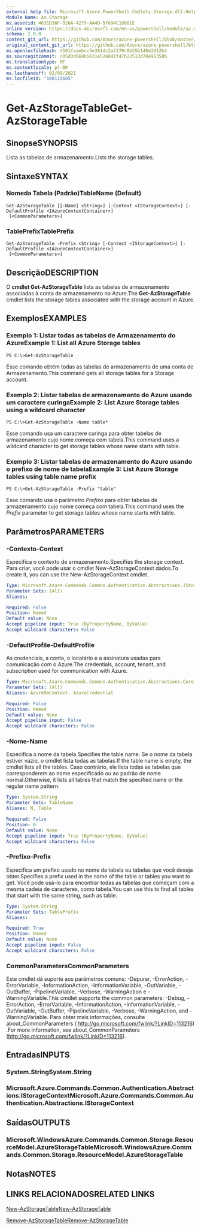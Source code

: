 ```yaml
---
external help file: Microsoft.Azure.PowerShell.Cmdlets.Storage.dll-Help.xml
Module Name: Az.Storage
ms.assetid: 4631D36F-926A-4279-AA4D-5F694C18081E
online version: https://docs.microsoft.com/en-us/powershell/module/az.storage/get-azstoragetable
schema: 2.0.0
content_git_url: https://github.com/Azure/azure-powershell/blob/master/src/Storage/Storage.Management/help/Get-AzStorageTable.md
original_content_git_url: https://github.com/Azure/azure-powershell/blob/master/src/Storage/Storage.Management/help/Get-AzStorageTable.md
ms.openlocfilehash: d501faaebcc5e381dc2a7270c8b55b148e2812b4
ms.sourcegitcommit: c05d3d669b5631e526841f47b22513d78495350b
ms.translationtype: MT
ms.contentlocale: pt-BR
ms.lasthandoff: 02/09/2021
ms.locfileid: "100115665"
---
```

# <span data-ttu-id="99ae8-101">Get-AzStorageTable</span><span class="sxs-lookup"><span data-stu-id="99ae8-101">Get-AzStorageTable</span></span>

## <span data-ttu-id="99ae8-102">Sinopse</span><span class="sxs-lookup"><span data-stu-id="99ae8-102">SYNOPSIS</span></span>
<span data-ttu-id="99ae8-103">Lista as tabelas de armazenamento.</span><span class="sxs-lookup"><span data-stu-id="99ae8-103">Lists the storage tables.</span></span>

## <span data-ttu-id="99ae8-104">Sintaxe</span><span class="sxs-lookup"><span data-stu-id="99ae8-104">SYNTAX</span></span>

### <span data-ttu-id="99ae8-105">Nomeda Tabela (Padrão)</span><span class="sxs-lookup"><span data-stu-id="99ae8-105">TableName (Default)</span></span>
```
Get-AzStorageTable [[-Name] <String>] [-Context <IStorageContext>] [-DefaultProfile <IAzureContextContainer>]
 [<CommonParameters>]
```

### <span data-ttu-id="99ae8-106">TablePrefix</span><span class="sxs-lookup"><span data-stu-id="99ae8-106">TablePrefix</span></span>
```
Get-AzStorageTable -Prefix <String> [-Context <IStorageContext>] [-DefaultProfile <IAzureContextContainer>]
 [<CommonParameters>]
```

## <span data-ttu-id="99ae8-107">Descrição</span><span class="sxs-lookup"><span data-stu-id="99ae8-107">DESCRIPTION</span></span>
<span data-ttu-id="99ae8-108">O **cmdlet Get-AzStorageTable** lista as tabelas de armazenamento associadas à conta de armazenamento no Azure.</span><span class="sxs-lookup"><span data-stu-id="99ae8-108">The **Get-AzStorageTable** cmdlet lists the storage tables associated with the storage account in Azure.</span></span>

## <span data-ttu-id="99ae8-109">Exemplos</span><span class="sxs-lookup"><span data-stu-id="99ae8-109">EXAMPLES</span></span>

### <span data-ttu-id="99ae8-110">Exemplo 1: Listar todas as tabelas de Armazenamento do Azure</span><span class="sxs-lookup"><span data-stu-id="99ae8-110">Example 1: List all Azure Storage tables</span></span>
```
PS C:\>Get-AzStorageTable
```

<span data-ttu-id="99ae8-111">Esse comando obtém todas as tabelas de armazenamento de uma conta de Armazenamento.</span><span class="sxs-lookup"><span data-stu-id="99ae8-111">This command gets all storage tables for a Storage account.</span></span>

### <span data-ttu-id="99ae8-112">Exemplo 2: Listar tabelas de armazenamento do Azure usando um caractere curinga</span><span class="sxs-lookup"><span data-stu-id="99ae8-112">Example 2: List Azure Storage tables using a wildcard character</span></span>
```
PS C:\>Get-AzStorageTable -Name table*
```

<span data-ttu-id="99ae8-113">Esse comando usa um caractere curinga para obter tabelas de armazenamento cujo nome começa com tabela.</span><span class="sxs-lookup"><span data-stu-id="99ae8-113">This command uses a wildcard character to get storage tables whose name starts with table.</span></span>

### <span data-ttu-id="99ae8-114">Exemplo 3: Listar tabelas de armazenamento do Azure usando o prefixo de nome de tabela</span><span class="sxs-lookup"><span data-stu-id="99ae8-114">Example 3: List Azure Storage tables using table name prefix</span></span>
```
PS C:\>Get-AzStorageTable -Prefix "table"
```

<span data-ttu-id="99ae8-115">Esse comando usa o parâmetro *Prefixo* para obter tabelas de armazenamento cujo nome começa com tabela.</span><span class="sxs-lookup"><span data-stu-id="99ae8-115">This command uses the *Prefix* parameter to get storage tables whose name starts with table.</span></span>

## <span data-ttu-id="99ae8-116">Parâmetros</span><span class="sxs-lookup"><span data-stu-id="99ae8-116">PARAMETERS</span></span>

### <span data-ttu-id="99ae8-117">-Contexto</span><span class="sxs-lookup"><span data-stu-id="99ae8-117">-Context</span></span>
<span data-ttu-id="99ae8-118">Especifica o contexto de armazenamento.</span><span class="sxs-lookup"><span data-stu-id="99ae8-118">Specifies the storage context.</span></span>
<span data-ttu-id="99ae8-119">Para criar, você pode usar o cmdlet New-AzStorageContext dados.</span><span class="sxs-lookup"><span data-stu-id="99ae8-119">To create it, you can use the New-AzStorageContext cmdlet.</span></span>

```yaml
Type: Microsoft.Azure.Commands.Common.Authentication.Abstractions.IStorageContext
Parameter Sets: (All)
Aliases:

Required: False
Position: Named
Default value: None
Accept pipeline input: True (ByPropertyName, ByValue)
Accept wildcard characters: False
```

### <span data-ttu-id="99ae8-120">-DefaultProfile</span><span class="sxs-lookup"><span data-stu-id="99ae8-120">-DefaultProfile</span></span>
<span data-ttu-id="99ae8-121">As credenciais, a conta, o locatário e a assinatura usadas para comunicação com o Azure.</span><span class="sxs-lookup"><span data-stu-id="99ae8-121">The credentials, account, tenant, and subscription used for communication with Azure.</span></span>

```yaml
Type: Microsoft.Azure.Commands.Common.Authentication.Abstractions.Core.IAzureContextContainer
Parameter Sets: (All)
Aliases: AzureRmContext, AzureCredential

Required: False
Position: Named
Default value: None
Accept pipeline input: False
Accept wildcard characters: False
```

### <span data-ttu-id="99ae8-122">-Nome</span><span class="sxs-lookup"><span data-stu-id="99ae8-122">-Name</span></span>
<span data-ttu-id="99ae8-123">Especifica o nome da tabela.</span><span class="sxs-lookup"><span data-stu-id="99ae8-123">Specifies the table name.</span></span>
<span data-ttu-id="99ae8-124">Se o nome da tabela estiver vazio, o cmdlet lista todas as tabelas.</span><span class="sxs-lookup"><span data-stu-id="99ae8-124">If the table name is empty, the cmdlet lists all the tables.</span></span>
<span data-ttu-id="99ae8-125">Caso contrário, ele lista todas as tabelas que corresponderem ao nome especificado ou ao padrão de nome normal.</span><span class="sxs-lookup"><span data-stu-id="99ae8-125">Otherwise, it lists all tables that match the specified name or the regular name pattern.</span></span>

```yaml
Type: System.String
Parameter Sets: TableName
Aliases: N, Table

Required: False
Position: 0
Default value: None
Accept pipeline input: True (ByPropertyName, ByValue)
Accept wildcard characters: False
```

### <span data-ttu-id="99ae8-126">-Prefixo</span><span class="sxs-lookup"><span data-stu-id="99ae8-126">-Prefix</span></span>
<span data-ttu-id="99ae8-127">Especifica um prefixo usado no nome da tabela ou tabelas que você deseja obter.</span><span class="sxs-lookup"><span data-stu-id="99ae8-127">Specifies a prefix used in the name of the table or tables you want to get.</span></span>
<span data-ttu-id="99ae8-128">Você pode usá-lo para encontrar todas as tabelas que começam com a mesma cadeia de caracteres, como tabela.</span><span class="sxs-lookup"><span data-stu-id="99ae8-128">You can use this to find all tables that start with the same string, such as table.</span></span>

```yaml
Type: System.String
Parameter Sets: TablePrefix
Aliases:

Required: True
Position: Named
Default value: None
Accept pipeline input: False
Accept wildcard characters: False
```

### <span data-ttu-id="99ae8-129">CommonParameters</span><span class="sxs-lookup"><span data-stu-id="99ae8-129">CommonParameters</span></span>
<span data-ttu-id="99ae8-130">Este cmdlet dá suporte aos parâmetros comuns: -Depurar, -ErrorAction, -ErrorVariable, -InformationAction, -InformationVariable, -OutVariable, -OutBuffer, -PipelineVariable, -Verbose, -WarningAction e -WarningVariable.</span><span class="sxs-lookup"><span data-stu-id="99ae8-130">This cmdlet supports the common parameters: -Debug, -ErrorAction, -ErrorVariable, -InformationAction, -InformationVariable, -OutVariable, -OutBuffer, -PipelineVariable, -Verbose, -WarningAction, and -WarningVariable.</span></span> <span data-ttu-id="99ae8-131">Para obter mais informações, consulte about_CommonParameters ( http://go.microsoft.com/fwlink/?LinkID=113216) .</span><span class="sxs-lookup"><span data-stu-id="99ae8-131">For more information, see about_CommonParameters (http://go.microsoft.com/fwlink/?LinkID=113216).</span></span>

## <span data-ttu-id="99ae8-132">Entradas</span><span class="sxs-lookup"><span data-stu-id="99ae8-132">INPUTS</span></span>

### <span data-ttu-id="99ae8-133">System.String</span><span class="sxs-lookup"><span data-stu-id="99ae8-133">System.String</span></span>

### <span data-ttu-id="99ae8-134">Microsoft.Azure.Commands.Common.Authentication.Abstractions.IStorageContext</span><span class="sxs-lookup"><span data-stu-id="99ae8-134">Microsoft.Azure.Commands.Common.Authentication.Abstractions.IStorageContext</span></span>

## <span data-ttu-id="99ae8-135">Saídas</span><span class="sxs-lookup"><span data-stu-id="99ae8-135">OUTPUTS</span></span>

### <span data-ttu-id="99ae8-136">Microsoft.WindowsAzure.Commands.Common.Storage.ResourceModel.AzureStorageTable</span><span class="sxs-lookup"><span data-stu-id="99ae8-136">Microsoft.WindowsAzure.Commands.Common.Storage.ResourceModel.AzureStorageTable</span></span>

## <span data-ttu-id="99ae8-137">Notas</span><span class="sxs-lookup"><span data-stu-id="99ae8-137">NOTES</span></span>

## <span data-ttu-id="99ae8-138">LINKS RELACIONADOS</span><span class="sxs-lookup"><span data-stu-id="99ae8-138">RELATED LINKS</span></span>

[<span data-ttu-id="99ae8-139">New-AzStorageTable</span><span class="sxs-lookup"><span data-stu-id="99ae8-139">New-AzStorageTable</span></span>](./New-AzStorageTable.md)

[<span data-ttu-id="99ae8-140">Remove-AzStorageTable</span><span class="sxs-lookup"><span data-stu-id="99ae8-140">Remove-AzStorageTable</span></span>](./Remove-AzStorageTable.md)


